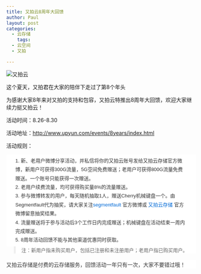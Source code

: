 ```yaml
---
title: 又拍云8周年大回馈
author: Paul
layout: post
categories:
  - 云存储
    tags:
  - 云空间
  - 又拍

--- 
```



![又拍云](http://upy.chztv.com/2013-0709/upy8year.jpg)


这个夏天，又拍君在大家的陪伴下走过了第8个年头


为感谢大家8年来对又拍的支持和包容，又拍云特推出8周年大回馈，欢迎大家继续力挺又拍云！

活动时间：8.26-8.30


活动地址：<a style="color: #0069d6; text-decoration: none; font-size: 13px;" rel="nofollow" href="http://www.upyun.com/events/8years/index.html" target="_blank">http://www.upyun.com/events/8years/index.html</a>


活动规则：

<ol style="padding: 5px 24px; margin: 0px; list-style-position: inside; list-style-image: initial; color: #333333; font-family: Arial, Helvetica, sans-serif; line-height: 25.1875px; background-color: #ffffff;">
  <li style="line-height: 1.8em; font-size: 13px;">
    新、老用户微博分享活动，并私信将你的又拍云账号发给又拍云存储官方微博，新用户可获得300G流量，5G空间免费赠送；老用户可获得800G流量免费赠送。一个账号只能获得一次赠送。
  </li>
  <li style="line-height: 1.8em; font-size: 13px;">
    老用户续费流量，均可获得购买量8%的流量赠送。
  </li>
  <li style="line-height: 1.8em; font-size: 13px;">
    参与微博转发的用户，每天随机抽取1人，赠送Cherry机械键盘一个。由Segmentfault代为抽奖，请大家关注<a style="color: #0069d6; text-decoration: none;" href="http://weibo.com/segmentfault">segmentfault</a>&nbsp;官方微博或&nbsp;<a style="color: #0069d6; text-decoration: none;" href="http://weibo.com/upaiyun">又拍云存储</a>&nbsp;官方微博留意抽奖结果。
  </li>
  <li style="line-height: 1.8em; font-size: 13px;">
    流量赠送将于参与活动后3个工作日内完成赠送；机械键盘在活动结束一周内完成赠送。
  </li>
  <li style="line-height: 1.8em; font-size: 13px;">
    8周年活动回馈不能与其他渠道优惠同时获取。
  </li>
</ol>

<blockquote style="padding: 0px 0px 0px 15px; margin: 0px 0px 18px 20px; border-left-width: 5px; border-left-style: solid; border-left-color: #eeeeee; color: #333333; font-family: Arial, Helvetica, sans-serif; line-height: 25.1875px; background-color: #ffffff;">
  <p style="margin: 0px; font-family: 'Helvetica Neue', Helvetica, Arial, sans-serif; font-size: 13px; line-height: 19px; color: #666666;">
    注：新用户指未购买用户，包括已注册和未注册用户；老用户指已购买用户。
  </p>
</blockquote>

<p style="margin: 0px 0px 20px; font-family: 'Helvetica Neue', Helvetica, Arial, sans-serif; line-height: 1.6em; color: #333333; background-color: #ffffff;">
  又拍云存储是付费的云存储服务，回馈活动一年只有一次，大家不要错过哦！
</p>